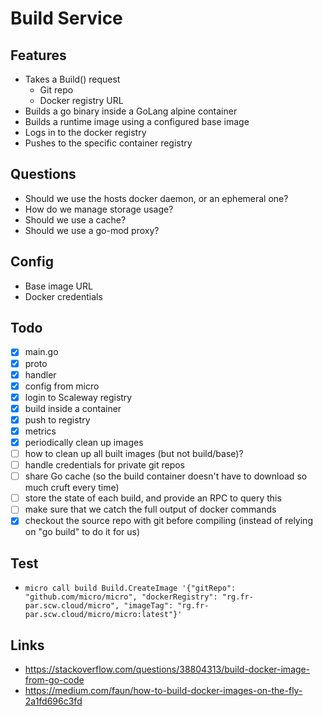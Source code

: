 Build Service
=============


Features
--------
* Takes a Build() request
    - Git repo
    - Docker registry URL
* Builds a go binary inside a GoLang alpine container
* Builds a runtime image using a configured base image
* Logs in to the docker registry
* Pushes to the specific container registry


Questions
---------
* Should we use the hosts docker daemon, or an ephemeral one?
* How do we manage storage usage?
* Should we use a cache?
* Should we use a go-mod proxy?


Config
------
* Base image URL
* Docker credentials


Todo
----
- [X] main.go
- [X] proto
- [X] handler
- [X] config from micro
- [X] login to Scaleway registry
- [X] build inside a container
- [X] push to registry
- [X] metrics
- [X] periodically clean up images
- [ ] how to clean up all built images (but not build/base)?
- [ ] handle credentials for private git repos
- [ ] share Go cache (so the build container doesn't have to download so much cruft every time)
- [ ] store the state of each build, and provide an RPC to query this
- [ ] make sure that we catch the full output of docker commands
- [X] checkout the source repo with git before compiling (instead of relying on "go build" to do it for us)

Test
----
* `micro call build Build.CreateImage '{"gitRepo": "github.com/micro/micro", "dockerRegistry": "rg.fr-par.scw.cloud/micro", "imageTag": "rg.fr-par.scw.cloud/micro/micro:latest"}'`

Links
-----
* https://stackoverflow.com/questions/38804313/build-docker-image-from-go-code
* https://medium.com/faun/how-to-build-docker-images-on-the-fly-2a1fd696c3fd
